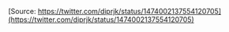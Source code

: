 [Source: https://twitter.com/diprjk/status/1474002137554120705](https://twitter.com/diprjk/status/1474002137554120705)